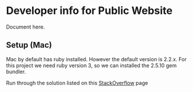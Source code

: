 # Developer info for Public Website

Document here.

## Setup (Mac)

Mac by default has ruby installed. However the default version is 2.2.x. For this project we need ruby version 3, so we can installed the 2.5.10 gem bundler. 

Run through the solution listed on this [StackOverflow](https://stackoverflow.com/questions/38194032/how-can-i-update-ruby-version-2-0-0-to-the-latest-version-in-mac-os-x-v10-10-yo) page